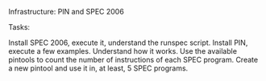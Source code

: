 Infrastructure: PIN and SPEC 2006

Tasks:

Install SPEC 2006, execute it, understand the runspec script.
Install PIN, execute a few examples. Understand how it works.
Use the available pintools to count the number of instructions of each SPEC program.
Create a new pintool and use it in, at least, 5 SPEC programs.